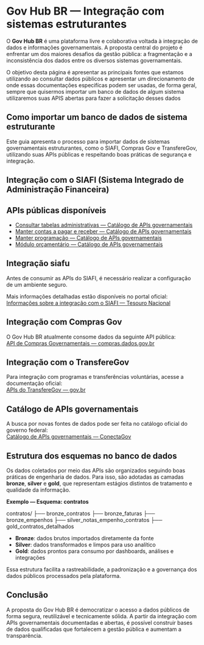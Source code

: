# Gov Hub BR — Integração com sistemas estruturantes

O **Gov Hub BR** é uma plataforma livre e colaborativa voltada à integração de dados e informações governamentais. A proposta central do projeto é enfrentar um dos maiores desafios da gestão pública: a fragmentação e a inconsistência dos dados entre os diversos sistemas governamentais.

O objetivo desta página é apresentar as principais fontes que estamos utilizando ao consultar dados públicos e apresentar um direcionamento de onde essas documentações especifícas podem ser usadas, de forma geral, sempre que quisermos importar um banco de dados de algum sistema utilizaremos suas APIS abertas para fazer a solicitação desses dados

## Como importar um banco de dados de sistema estruturante

Este guia apresenta o processo para importar dados de sistemas governamentais estruturantes, como o SIAFI, Compras Gov e TransfereGov, utilizando suas APIs públicas e respeitando boas práticas de segurança e integração.

## Integração com o SIAFI (Sistema Integrado de Administração Financeira)

## APIs públicas disponíveis

- [Consultar tabelas administrativas — Catálogo de APIs governamentais](https://www.gov.br/conecta/catalogo/apis/consultar-tabelas-administrativas-do-siafi)
- [Manter contas a pagar e receber — Catálogo de APIs governamentais](https://www.gov.br/conecta/catalogo/apis/novo-siafi-manter-contas-a-pagar-e-receber)
- [Manter programação — Catálogo de APIs governamentais](https://www.gov.br/conecta/catalogo/apis/manter-programacao)
- [Módulo orçamentário — Catálogo de APIs governamentais](https://www.gov.br/conecta/catalogo/apis/siafi-2013-modulo-orcamentario)

## Integração siafu

Antes de consumir as APIs do SIAFI, é necessário realizar a configuração de um ambiente seguro.

Mais informações detalhadas estão disponíveis no portal oficial:  
[Informações sobre a integração com o SIAFI — Tesouro Nacional](https://www.gov.br/tesouronacional/pt-br/central-de-conteudo/apis/siafi/informacoes-sobre-a-integracao-com-o-siafi)

## Integração com Compras Gov

O Gov Hub BR atualmente consome dados da seguinte API pública:  
[API de Compras Governamentais — compras.dados.gov.br](https://api.compras.dados.gov.br/)

## Integração com o TransfereGov

Para integração com programas e transferências voluntárias, acesse a documentação oficial:  
[APIs do TransfereGov — gov.br](https://www.gov.br/transferegov/pt-br/sobre/apis-integracao)

## Catálogo de APIs governamentais

A busca por novas fontes de dados pode ser feita no catálogo oficial do governo federal:  
[Catálogo de APIs governamentais — ConectaGov](https://www.gov.br/conecta/catalogo/)

## Estrutura dos esquemas no banco de dados

Os dados coletados por meio das APIs são organizados seguindo boas práticas de engenharia de dados. Para isso, são adotadas as camadas **bronze**, **silver** e **gold**, que representam estágios distintos de tratamento e qualidade da informação.

**Exemplo — Esquema: contratos**

contratos/
├── bronze_contratos
├── bronze_faturas
├── bronze_empenhos
├── silver_notas_empenho_contratos
├── gold_contratos_detalhados

- **Bronze**: dados brutos importados diretamente da fonte
- **Silver**: dados transformados e limpos para uso analítico
- **Gold**: dados prontos para consumo por dashboards, análises e integrações

Essa estrutura facilita a rastreabilidade, a padronização e a governança dos dados públicos processados pela plataforma.

## Conclusão

A proposta do Gov Hub BR é democratizar o acesso a dados públicos de forma segura, reutilizável e tecnicamente sólida. A partir da integração com APIs governamentais documentadas e abertas, é possível construir bases de dados qualificadas que fortalecem a gestão pública e aumentam a transparência.

